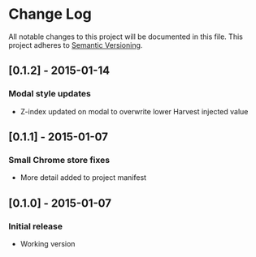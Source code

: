 # Change Log
All notable changes to this project will be documented in this file.
This project adheres to [Semantic Versioning](http://semver.org/).

## [0.1.2] - 2015-01-14
### Modal style updates
- Z-index updated on modal to overwrite lower Harvest injected value

## [0.1.1] - 2015-01-07
### Small Chrome store fixes
- More detail added to project manifest

## [0.1.0] - 2015-01-07
### Initial release
- Working version
